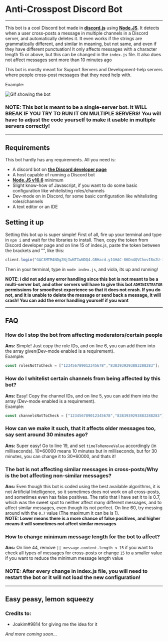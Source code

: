 # Anti-Crosspost Discord Bot
----
This bot is a cool Discord bot made in [**discord.js**](https://discord.js.org/) using [**Node.JS**](https://nodejs.org). It detects when a user cross-posts a message in multiple channels in a Discord server, and automatically deletes it. It even works if the strings are grammatically different, and similar in meaning, but not same, and even if they have different punctuation! It only affects messages with a character length 15 or above, but this can be changed in the `index.js` file. It also does not affect messages sent more than 10 minutes ago

This bot is mostly meant for Support Servers and Development-help servers where people cross-post messages that they need help with.

Example:

![Gif showing the bot](https://python.became.gay/UyzdLaoxiG.gif)

### NOTE: This bot is meant to be a single-server bot. It WILL BREAK IF YOU TRY TO RUN IT ON MULTIPLE SERVERS! You will have to adjust the code yourself to make it usable in multiple servers correctly!
---

## Requirements
This bot hardly has any requirements. All you need is:

- A discord bot on [**the Discord developer page**](https://discord.com/developers/applications/)
- A host capable of running a Discord bot
- [**Node.JS v16.6**](https://nodejs.org/) minimum
- Slight know-how of Javascript, if you want to do some basic configuration like whitelisting roles/channels
- Dev-mode on in Discord, for some basic configuration like whitelisting roles/channels
- A text editor or an IDE

## Setting it up
Setting this bot up is super simple! First of all, fire up your terminal and type in `npm i` and wait for the libraries to install. Then, copy the token from Discord developer page and on line 15 of index.js, paste the token between the brackets and "", like this:
```javascript
client.login("GAC3MTM4NDg2NjIwNTIwNDQ4.GBHacd.y1GHAC-86Dn4QVChovI8o2U-iBR"); //this token here doesnt really work
```
Then in your terminal, type in `node index.js`, and viola, its up and running!

**NOTE: i did not add any error handling since this bot is not meant to be a multi-server bot, and other servers will have to give this bot `ADMINISTRATOR` permissions for smoothest experience so that it does not crash. If you do not, and it is unable to delete the message or send back a message, it will crash! You can add the error handling yourself if you want** ​

---

## FAQ

### How do I stop the bot from affecting moderators/certain people
**Ans:** Simple! Just copy the role IDs, and on line 6, you can add them into the array given(Dev-mode enabled is a requirement). <br> Example:
```javascript
const rolesNotToCheck = ["123456789012345678","8383939293883288283"];
```

### How do I whitelist certain channels from being affected by this bot?
**Ans:** Easy! Copy the channel IDs, and on line 5, you can add them into the array (Dev-mode enabled is a requirement). <br>
Example:
```javascript
const channelsNotToCheck = ["123456789012345678","8383939293883288283"];
```

### How can we make it such, that it affects older messages too, say sent around 30 minutes ago?
**Ans:** Super easy! Go to line 19, and set `timeToRemoveValue` accordingly (in milliseconds). 10\*60000 means 10 minutes but in milliseconds, but for 30 minutes, you can change it to 30\*60000, and thats it!

### The bot is not affecting similar messages in cross-posts/Why is the bot affecting non-similar messages?
**Ans:** Even though this bot is coded using the best available algorithms, it is not Artificial Intelligence, so it sometimes does not work on all cross-posts, and sometimes even has false positives. The ratio that I have set it to is 0.7, which was the sweet spot to neither affect many different messages, and to affect similar messages, even though its not perfect. On line 60, try messing around with the `0.7` value (The maximum it can be is 1). <br> 
**NOTE: Lower means there is a more chance of false positives, and higher means it will sometimes not affect similar messages**

### How to change minimum message length for the bot to affect?
**Ans:** On line 44, remove `|| message.content.length < 15` if you want to check all types of messages for cross-posts or change `15` to a smaller value if you want to reduce the minimum message length value

### NOTE: After every change in index.js file, you will need to restart the bot or it will not load the new configuration!

---
## Easy peasy, lemon squeezy

### Credits to:
- Joakim#9814 for giving me the idea for it

*And more coming soon...*